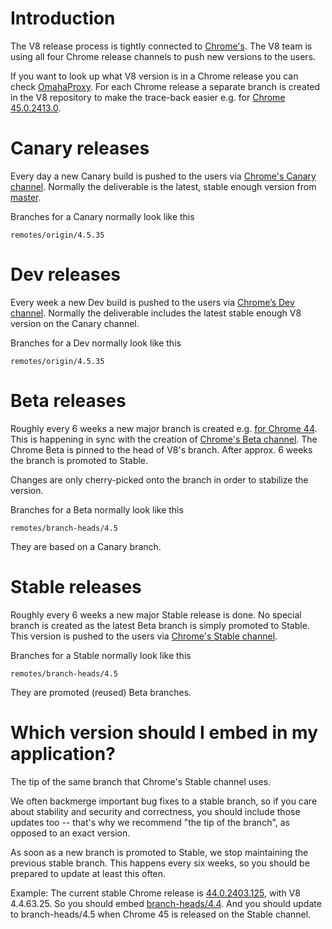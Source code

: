 # Introduction

The V8 release process is tightly connected to [Chrome's](https://www.chromium.org/getting-involved/dev-channel). The V8 team is using all four Chrome release channels to push new versions to the users.

If you want to look up what V8 version is in a Chrome release you can check [OmahaProxy](https://omahaproxy.appspot.com/). For each Chrome release a separate branch is created in the V8 repository to make the trace-back easier e.g. for [Chrome 45.0.2413.0](https://chromium.googlesource.com/v8/v8.git/+/chromium/2413).

# Canary releases
Every day a new Canary build is pushed to the users via [Chrome's Canary channel](https://www.google.com/chrome/browser/canary.html?platform=win64). Normally the deliverable is the latest, stable enough version from [master](https://chromium.googlesource.com/v8/v8.git/+/roll).

Branches for a Canary normally look like this

```
remotes/origin/4.5.35
```

# Dev releases

Every week a new Dev build is pushed to the users via [Chrome’s Dev channel](https://www.google.com/chrome/browser/desktop/index.html?extra=devchannel&platform=win64). Normally the deliverable includes the latest stable enough V8 version on the Canary channel.

Branches for a Dev normally look like this

```
remotes/origin/4.5.35
```

# Beta releases
Roughly every 6 weeks a new major branch is created e.g. [for Chrome 44](https://chromium.googlesource.com/v8/v8.git/+log/branch-heads/4.4). This is happening in sync with the creation of [Chrome's Beta channel](https://www.google.com/chrome/browser/beta.html?platform=win64). The Chrome Beta is pinned to the head of V8's branch. After approx. 6 weeks the branch is promoted to Stable.

Changes are only cherry-picked onto the branch in order to stabilize the version.

Branches for a Beta normally look like this

```
remotes/branch-heads/4.5
```

They are based on a Canary branch.

# Stable releases
Roughly every 6 weeks a new major Stable release is done. No special branch is created as the latest Beta branch is simply promoted to Stable. This version is pushed to the users via [Chrome's Stable channel](https://www.google.com/chrome/browser/desktop/index.html?platform=win64).

Branches for a Stable normally look like this

```
remotes/branch-heads/4.5
```

They are promoted (reused) Beta branches.

# Which version should I embed in my application?

The tip of the same branch that Chrome's Stable channel uses.

We often backmerge important bug fixes to a stable branch, so if you care about stability and security and correctness, you should include those updates too -- that's why we recommend "the tip of the branch", as opposed to an exact version.

As soon as a new branch is promoted to Stable, we stop maintaining the previous stable branch. This happens every six weeks, so you should be prepared to update at least this often.

Example: The current stable Chrome release is [44.0.2403.125](https://omahaproxy.appspot.com), with V8 4.4.63.25. So you should embed [branch-heads/4.4](https://chromium.googlesource.com/v8/v8.git/+/branch-heads/4.4). And you should update to branch-heads/4.5 when Chrome 45 is released on the Stable channel.